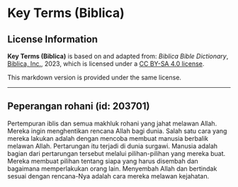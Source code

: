 # Key Terms (Biblica)

## License Information

**Key Terms (Biblica)** is based on and adapted from: _Biblica Bible Dictionary_, [Biblica, Inc.](https://www.biblica.com/), 2023, which is licensed under a [CC BY-SA 4.0 license](https://creativecommons.org/licenses/by-sa/4.0/legalcode.en).

This markdown version is provided under the same license.



--------------------------------

## Peperangan rohani (id: 203701)

Pertempuran iblis dan semua makhluk rohani yang jahat melawan Allah. Mereka ingin menghentikan rencana Allah bagi dunia. Salah satu cara yang mereka lakukan adalah dengan mencoba membuat manusia berbalik melawan Allah. Pertarungan itu terjadi di dunia surgawi. Manusia adalah bagian dari pertarungan tersebut melalui pilihan\-pilihan yang mereka buat. Mereka membuat pilihan tentang siapa yang harus disembah dan bagaimana memperlakukan orang lain. Menyembah Allah dan bertindak sesuai dengan rencana\-Nya adalah cara mereka melawan kejahatan.


